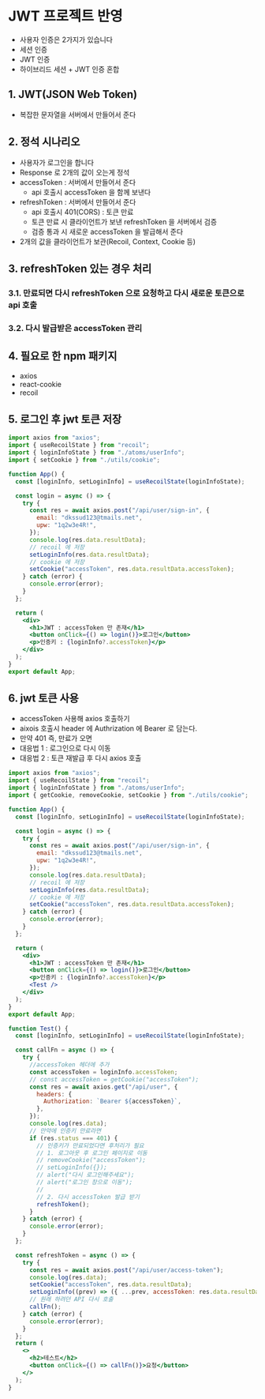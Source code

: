 # JWT 프로젝트 반영

- 사용자 인증은 2가지가 있습니다
- 세션 인증
- JWT 인증
- 하이브리드 세션 + JWT 인증 혼합

## 1. JWT(JSON Web Token)

- 복잡한 문자열을 서버에서 만들어서 준다

## 2. 정석 시나리오

- 사용자가 로그인을 합니다
- Response 로 2개의 값이 오는게 정석
- accessToken : 서버에서 만들어서 준다
  - api 호출시 accessToken 을 함께 보낸다
- refreshToken : 서버에서 만들어서 준다
  - api 호출시 401(CORS) : 토큰 만료
  - 토큰 만료 시 클라이언트가 보낸 refreshToken 을 서버에서 검증
  - 검증 통과 시 새로운 accessToken 을 발급해서 준다
- 2개의 값을 클라이언트가 보관(Recoil, Context, Cookie 등)

## 3. refreshToken 있는 경우 처리

### 3.1. 만료되면 다시 refreshToken 으로 요청하고 다시 새로운 토큰으로 api 호출

### 3.2. 다시 발급받은 accessToken 관리

## 4. 필요로 한 npm 패키지

- axios
- react-cookie
- recoil

## 5. 로그인 후 jwt 토큰 저장

```jsx
import axios from "axios";
import { useRecoilState } from "recoil";
import { loginInfoState } from "./atoms/userInfo";
import { setCookie } from "./utils/cookie";

function App() {
  const [loginInfo, setLoginInfo] = useRecoilState(loginInfoState);

  const login = async () => {
    try {
      const res = await axios.post("/api/user/sign-in", {
        email: "dkssud123@tmails.net",
        upw: "1q2w3e4R!",
      });
      console.log(res.data.resultData);
      // recoil 에 저장
      setLoginInfo(res.data.resultData);
      // cookie 에 저장
      setCookie("accessToken", res.data.resultData.accessToken);
    } catch (error) {
      console.error(error);
    }
  };

  return (
    <div>
      <h1>JWT : accessToken 만 존재</h1>
      <button onClick={() => login()}>로그인</button>
      <p>인증키 : {loginInfo?.accessToken}</p>
    </div>
  );
}
export default App;
```

## 6. jwt 토큰 사용

- accessToken 사용해 axios 호출하기
- aixois 호출시 header 에 Authrization 에 Bearer 로 담는다.
- 만약 401 즉, 만료가 오면
- 대응법 1 : 로그인으로 다시 이동
- 대응법 2 : 토큰 재발급 후 다시 axios 호출

```jsx
import axios from "axios";
import { useRecoilState } from "recoil";
import { loginInfoState } from "./atoms/userInfo";
import { getCookie, removeCookie, setCookie } from "./utils/cookie";

function App() {
  const [loginInfo, setLoginInfo] = useRecoilState(loginInfoState);

  const login = async () => {
    try {
      const res = await axios.post("/api/user/sign-in", {
        email: "dkssud123@tmails.net",
        upw: "1q2w3e4R!",
      });
      console.log(res.data.resultData);
      // recoil 에 저장
      setLoginInfo(res.data.resultData);
      // cookie 에 저장
      setCookie("accessToken", res.data.resultData.accessToken);
    } catch (error) {
      console.error(error);
    }
  };

  return (
    <div>
      <h1>JWT : accessToken 만 존재</h1>
      <button onClick={() => login()}>로그인</button>
      <p>인증키 : {loginInfo?.accessToken}</p>
      <Test />
    </div>
  );
}
export default App;

function Test() {
  const [loginInfo, setLoginInfo] = useRecoilState(loginInfoState);

  const callFn = async () => {
    try {
      //accessToken 헤더에 추가
      const accessToken = loginInfo.accessToken;
      // const accessToken = getCookie("accessToken");
      const res = await axios.get("/api/user", {
        headers: {
          Authorization: `Bearer ${accessToken}`,
        },
      });
      console.log(res.data);
      // 만약에 인증키 만료라면
      if (res.status === 401) {
        // 인증키가 만료되었다면 후처리가 필요
        // 1. 로그아웃 후 로그인 페이지로 이동
        // removeCookie("accessToken");
        // setLoginInfo({});
        // alert("다시 로그인해주세요");
        // alert("로그인 창으로 이동");
        //
        // 2. 다시 accessToken 발급 받기
        refreshToken();
      }
    } catch (error) {
      console.error(error);
    }
  };

  const refreshToken = async () => {
    try {
      const res = await axios.post("/api/user/access-token");
      console.log(res.data);
      setCookie("accessToken", res.data.resultData);
      setLoginInfo((prev) => ({ ...prev, accessToken: res.data.resultData }));
      // 원래 하려던 API 다시 호출
      callFn();
    } catch (error) {
      console.error(error);
    }
  };
  return (
    <>
      <h2>테스트</h2>
      <button onClick={() => callFn()}>요청</button>
    </>
  );
}
```

